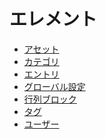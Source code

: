 エレメント
=========

- [アセット](https://docs.craftcms.com/api/v3/craft-elements-asset.html)
- [カテゴリ](https://docs.craftcms.com/api/v3/craft-elements-category.html)
- [エントリ](https://docs.craftcms.com/api/v3/craft-elements-entry.html)
- [グローバル設定](https://docs.craftcms.com/api/v3/craft-elements-globalset.html)
- [行列ブロック](https://docs.craftcms.com/api/v3/craft-elements-matrixblock.html)
- [タグ](https://docs.craftcms.com/api/v3/craft-elements-tag.html)
- [ユーザー](https://docs.craftcms.com/api/v3/craft-elements-user.html)

